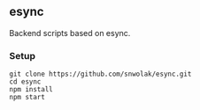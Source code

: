 ## esync

Backend scripts based on esync.

### Setup

```
git clone https://github.com/snwolak/esync.git
cd esync
npm install
npm start
```
